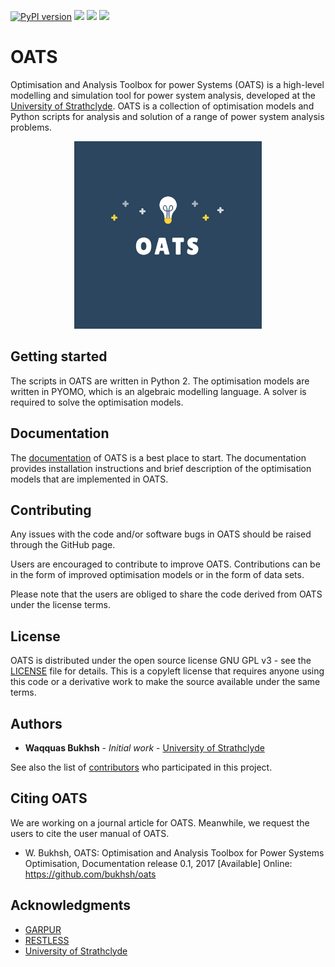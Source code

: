 [![PyPI version](https://badge.fury.io/py/oatspower.svg)](https://badge.fury.io/py/oatspower)
![](https://img.shields.io/badge/License-GNU%20General%20Public%20License%20v3.0-yellow)
![](https://img.shields.io/badge/Python-2.7.x%20%7C%203.x-red)
![](https://zenodo.org/badge/DOI/10.5281/zenodo.3629418.svg)


# OATS

Optimisation and Analysis Toolbox for power Systems (OATS) is a high-level modelling and simulation tool for power system analysis, developed at the [University of Strathclyde](https://www.strath.ac.uk/engineering/electronicelectricalengineering/). OATS is a collection of optimisation models and Python scripts for analysis and solution of a range of power system analysis problems.
<p align="center">
  <img  height="300" src="https://raw.githubusercontent.com/bukhsh/oats/master/logo.png">
</p>

## Getting started
The scripts in OATS are written in Python 2. The optimisation models are written in PYOMO, which is an algebraic modelling language. A solver is required to solve the optimisation models.

## Documentation
The [documentation](https://oats.readthedocs.io) of OATS is a best place to start. The documentation provides installation instructions and brief description of the optimisation models that are implemented in OATS.

## Contributing
Any issues with the code and/or software bugs in OATS should be raised through the GitHub page.

Users are encouraged to contribute to improve OATS. Contributions can be in the form of improved optimisation models or in the form of data sets.

Please note that the users are obliged to share the code derived from OATS under the license terms.

## License

OATS is distributed under the open source license GNU GPL v3 - see the [LICENSE](LICENSE.md) file for details. This is a copyleft license that requires anyone using this code or a derivative work to make the source available under the same terms.

## Authors
* **Waqquas Bukhsh** - *Initial work* - [University of Strathclyde](https://github.com/bukhsh/)

See also the list of [contributors](https://github.com/bukhsh/oats/contributors) who participated in this project.

## Citing OATS

We are working on a journal article for OATS. Meanwhile, we request the users to cite the user manual of OATS.

* W. Bukhsh, OATS: Optimisation and Analysis Toolbox for Power Systems Optimisation, Documentation release 0.1, 2017 \[Available\] Online: https://github.com/bukhsh/oats

## Acknowledgments

* [GARPUR](https://www.sintef.no/projectweb/garpur)
* [RESTLESS](http://gow.epsrc.ac.uk/NGBOViewGrant.aspx?GrantRef=EP/N001893/1)
* [University of Strathclyde](https://www.strath.ac.uk/)
